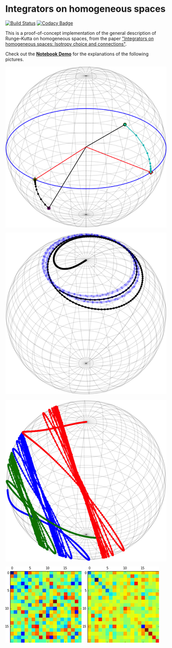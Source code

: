 # Integrators on homogeneous spaces

[![Build Status](https://travis-ci.org/olivierverdier/homogint.svg?branch=master)](https://travis-ci.org/olivierverdier/homogint)  [![Codacy Badge](https://img.shields.io/codacy/6e4c984019ca4c1cbe1ac2bf05233ef1.svg?style=flat)](https://www.codacy.com/public/olivierverdier/homogint)

This is a proof-of-concept implementation of the general description of Runge–Kutta on homogeneous spaces, from the paper ["Integrators on homogeneous spaces: Isotropy choice and connections"](http://arxiv.org/abs/1402.6981).

Check out the **[Notebook Demo](http://nbviewer.ipython.org/2e2e4bf69d02872ba2f0)** for the explanations of the following pictures.


![Oja](https://raw.githubusercontent.com/olivierverdier/homogint/master/img/oja.png)

![quad](https://raw.githubusercontent.com/olivierverdier/homogint/master/img/quad.png)

![so3quad](https://raw.githubusercontent.com/olivierverdier/homogint/master/img/so3quad.png)


![matinit](https://raw.githubusercontent.com/olivierverdier/homogint/master/img/matinit.png) ![matfinal](https://raw.githubusercontent.com/olivierverdier/homogint/master/img/matfinal.png)


